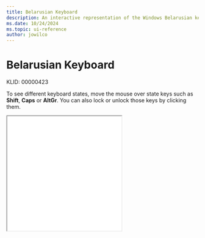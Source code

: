 ```yaml
---
title: Belarusian Keyboard
description: An interactive representation of the Windows Belarusian keyboard. To see different keyboard states, click or move the mouse over the state keys.
ms.date: 10/24/2024
ms.topic: ui-reference
author: jowilco
---
```


# Belarusian Keyboard

KLID: 00000423

To see different keyboard states, move the mouse over state keys such as **Shift**, **Caps** or **AltGr**. You can also lock or unlock those keys by clicking them.

<iframe src="kbdblr.html" height="300"></iframe>
